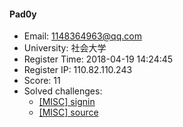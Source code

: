 #### Pad0y  

* Email: 1148364963@qq.com  
* University: 社会大学  
* Register Time: 2018-04-19 14:24:45  
* Register IP: 110.82.110.243  
* Score: 11  
* Solved challenges: 
  * [[MISC] signin](https://github.com/SniperOJ/Challenges/blob/master/misc/signin.json)  
  * [[MISC] source](https://github.com/SniperOJ/Challenges/blob/master/misc/source.json)  
